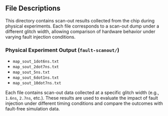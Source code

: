 ## File Descriptions

This directory contains scan-out results collected from the chip during physical experiments. Each file corresponds to a scan-out dump under a different glitch width, allowing comparison of hardware behavior under varying fault injection conditions.

### Physical Experiment Output (`fault-scanout/`)

- `map_sout_1dot6ns.txt`  
- `map_sout_2dot7ns.txt`  
- `map_sout_5ns.txt`  
- `map_sout_6dot1ns.txt`  
- `map_sout_10dot7ns.txt`  

Each file contains scan-out data collected at a specific glitch width (e.g., `1.6ns`, `2.7ns`, etc.). These results are used to evaluate the impact of fault injection under different timing conditions and compare the outcomes with fault-free simulation data.

